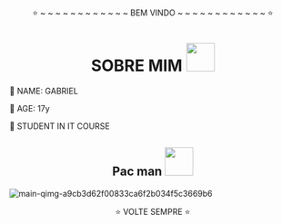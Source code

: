 <p align="center">⭐ ~ ~ ~ ~ ~ ~ ~ ~ ~ ~ ~ ~ BEM VINDO ~ ~ ~ ~ ~ ~ ~ ~ ~ ~ ~ ~ ⭐</p>

<h1 align="center">
  SOBRE MIM <img src="https://media.giphy.com/media/WmoKCIXiXQPPRLVQXE/giphy.gif" width="50">
</h1>
<p align="left"> 📌 NAME: GABRIEL</p>
<p align="left"> 📌 AGE: 17y</p>
<p align="left"> 📌 STUDENT IN IT COURSE</p>

##

<h2 align="center">
  Pac man <img src="https://media.giphy.com/media/3ov9jYwAZJOhd12jgQ/giphy.gif" width="50">
</h2>


![main-qimg-a9cb3d62f00833ca6f2b034f5c3669b6](https://user-images.githubusercontent.com/93562369/154137380-cd0f2d72-a10f-4019-a869-73394803a6f3.gif) 

<p align="center"> ⭐ VOLTE SEMPRE ⭐</p>
